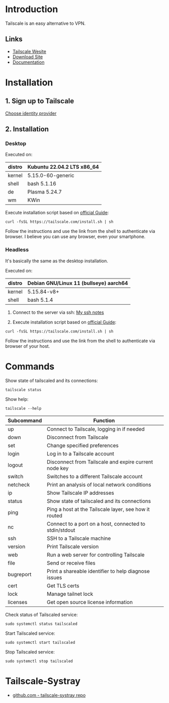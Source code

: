 # Introduction

Tailscale is an easy alternative to VPN.

## Links

- [Tailscale Wesite](https://tailscale.com/)
- [Download Site](https://tailscale.com/download/)
- [Documentation](https://tailscale.com/kb/)

# Installation

## 1. Sign up to Tailscale

[Choose identity provider](https://login.tailscale.com/start)

## 2. Installation

### Desktop

Executed on:  

| distro | Kubuntu 22.04.2 LTS x86_64 |
| ------ | -------------------------- |
| kernel | 5.15.0-60-generic          |
| shell  | bash 5.1.16                |
| de     | Plasma 5.24.7              |
| wm     | KWin                       | 

Execute installation script based on [official Guide](https://tailscale.com/download/linux):

```shell
curl -fsSL https://tailscale.com/install.sh | sh
```

Follow the instructions and use the link from the shell to authenticate via browser. I believe you can use any browser, even your smartphone.

### Headless

It's basically the same as the desktop installation.

Executed on:     
  
| distro | Debian GNU/Linux 11 (bullseye) aarch64 |
| ------ | -------------------------------------- |
| kernel | 5.15.84-v8+                            | 
| shell  | bash 5.1.4                             |

1. Connect to the server via ssh: [My ssh notes](ssh_rdp_remote.md)

2. Execute installation script based on [official Guide](https://tailscale.com/download/linux):

```shell
curl -fsSL https://tailscale.com/install.sh | sh
```

Follow the instructions and use the link from the shell to authenticate via browser of your host.

# Commands

Show state of tailscaled and its connections:
```shell
tailscale status
```

Show help:
```shell
tailscale --help
```

| Subcommand | Function                                               |
| ---------- | ------------------------------------------------------ |
| up         | Connect to Tailscale, logging in if needed             |
| down       | Disconnect from Tailscale                              |
| set        | Change specified preferences                           |
| login      | Log in to a Tailscale account                          |
| logout     | Disconnect from Tailscale and expire current node key  |
| switch     | Switches to a different Tailscale account              |
| netcheck   | Print an analysis of local network conditions          |
| ip         | Show Tailscale IP addresses                            |
| status     | Show state of tailscaled and its connections           |
| ping       | Ping a host at the Tailscale layer, see how it routed  |
| nc         | Connect to a port on a host, connected to stdin/stdout |
| ssh        | SSH to a Tailscale machine                             |
| version    | Print Tailscale version                                |
| web        | Run a web server for controlling Tailscale             |
| file       | Send or receive files                                  |
| bugreport  | Print a shareable identifier to help diagnose issues   |
| cert       | Get TLS certs                                          |
| lock       | Manage tailnet lock                                    |
| licenses   | Get open source license information                    | 

Check status of Tailscaled service:

```shell
sudo systemctl status tailscaled
```

Start Tailscaled service:

```shell
sudo systemctl start tailscaled
```

Stop Tailscaled service:

```shell
sudo systemctl stop tailscaled
```

# Tailscale-Systray

- [github.com - tailscale-systray repo](https://github.com/mattn/tailscale-systray)

